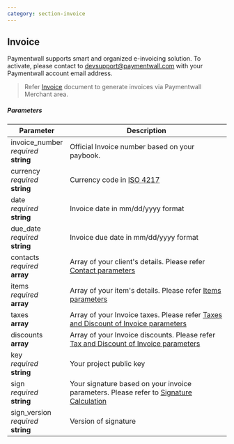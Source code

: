 ```yaml
---
category: section-invoice
---
```

## Invoice

Paymentwall supports smart and organized e-invoicing solution. To activate, 
please contact to [devsupport@paymentwall.com](mailto:devsupport@paymentwall.com) with your Paymentwall account email address.

> Refer [Invoice](/invoice) document to generate invoices via Paymentwall Merchant area.

##### Parameters

| Parameter | Description |
|---|---|
|invoice_number<br>*required*<br>**string**| Official Invoice number based on your paybook. |
|currency<br>*required*<br>**string**| Currency code in [ISO 4217](https://en.wikipedia.org/wiki/ISO_4217#Active_codes) |
|date<br>*required*<br>**string**| Invoice date in mm/dd/yyyy format |
|due_date<br>*required*<br>**string**| Invoice due date in mm/dd/yyyy format |
|contacts<br>*required*<br>**array**| Array of your client's details. Please refer [Contact parameters](#contacts) |
|items<br>*required*<br>**array**| Array of your item's details. Please refer [Items parameters](#items) |
|taxes<br>**array**| Array of your Invoice taxes. Please refer [Taxes and Discount of Invoice parameters](#invoice-taxdiscount) |
|discounts<br>**array**| Array of your Invoice discounts. Please refer [Tax and Discount of Invoice parameters](#invoice-taxdiscount) |
|key<br>*required*<br>**string**| Your project public key |
|sign<br>*required*<br>**string**| Your signature based on your invoice parameters. Please refer to [Signature Calculation](/signature-calculation) |
|sign_version<br>*required*<br>**string**| Version of signature |

